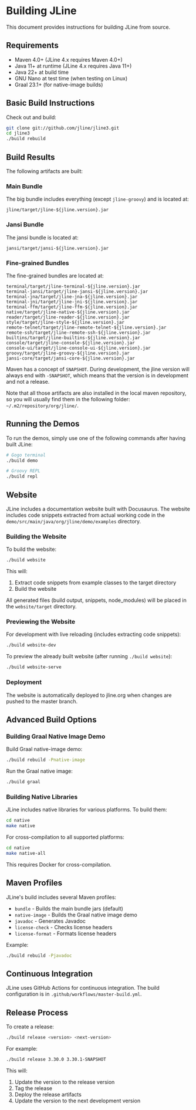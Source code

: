 # Building JLine

This document provides instructions for building JLine from source.

## Requirements

* Maven 4.0+ (JLine 4.x requires Maven 4.0+)
* Java 11+ at runtime (JLine 4.x requires Java 11+)
* Java 22+ at build time
* GNU Nano at test time (when testing on Linux)
* Graal 23.1+ (for native-image builds)

## Basic Build Instructions

Check out and build:

```sh
git clone git://github.com/jline/jline3.git
cd jline3
./build rebuild
```

## Build Results

The following artifacts are built:

### Main Bundle

The big bundle includes everything (except `jline-groovy`) and is located at:

```
jline/target/jline-${jline.version}.jar
```

### Jansi Bundle

The jansi bundle is located at:

```
jansi/target/jansi-${jline.version}.jar
```

### Fine-grained Bundles

The fine-grained bundles are located at:

```
terminal/target/jline-terminal-${jline.version}.jar
terminal-jansi/target/jline-jansi-${jline.version}.jar
terminal-jna/target/jline-jna-${jline.version}.jar
terminal-jni/target/jline-jni-${jline.version}.jar
terminal-ffm/target/jline-ffm-${jline.version}.jar
native/target/jline-native-${jline.version}.jar
reader/target/jline-reader-${jline.version}.jar
style/target/jline-style-${jline.version}.jar
remote-telnet/target/jline-remote-telnet-${jline.version}.jar
remote-ssh/target/jline-remote-ssh-${jline.version}.jar
builtins/target/jline-builtins-${jline.version}.jar
console/target/jline-console-${jline.version}.jar
console-ui/target/jline-console-ui-${jline.version}.jar
groovy/target/jline-groovy-${jline.version}.jar
jansi-core/target/jansi-core-${jline.version}.jar
```

Maven has a concept of `SNAPSHOT`. During development, the jline version will always end with `-SNAPSHOT`, which means that the version is in development and not a release.

Note that all those artifacts are also installed in the local maven repository, so you will usually find them in the following folder: `~/.m2/repository/org/jline/`.

## Running the Demos

To run the demos, simply use one of the following commands after having built JLine:

```sh
# Gogo terminal
./build demo

# Groovy REPL
./build repl
```

## Website

JLine includes a documentation website built with Docusaurus. The website includes code snippets extracted from actual working code in the `demo/src/main/java/org/jline/demo/examples` directory.

### Building the Website

To build the website:

```sh
./build website
```

This will:
1. Extract code snippets from example classes to the target directory
2. Build the website

All generated files (build output, snippets, node_modules) will be placed in the `website/target` directory.

### Previewing the Website

For development with live reloading (includes extracting code snippets):

```sh
./build website-dev
```

To preview the already built website (after running `./build website`):

```sh
./build website-serve
```

### Deployment

The website is automatically deployed to jline.org when changes are pushed to the master branch.

## Advanced Build Options

### Building Graal Native Image Demo

Build Graal native-image demo:

```sh
./build rebuild -Pnative-image
```

Run the Graal native image:

```sh
./build graal
```

### Building Native Libraries

JLine includes native libraries for various platforms. To build them:

```sh
cd native
make native
```

For cross-compilation to all supported platforms:

```sh
cd native
make native-all
```

This requires Docker for cross-compilation.

## Maven Profiles

JLine's build includes several Maven profiles:

* `bundle` - Builds the main bundle jars (default)
* `native-image` - Builds the Graal native image demo
* `javadoc` - Generates Javadoc
* `license-check` - Checks license headers
* `license-format` - Formats license headers

Example:

```sh
./build rebuild -Pjavadoc
```

## Continuous Integration

JLine uses GitHub Actions for continuous integration. The build configuration is in `.github/workflows/master-build.yml`.

## Release Process

To create a release:

```sh
./build release <version> <next-version>
```

For example:

```sh
./build release 3.30.0 3.30.1-SNAPSHOT
```

This will:
1. Update the version to the release version
2. Tag the release
3. Deploy the release artifacts
4. Update the version to the next development version
